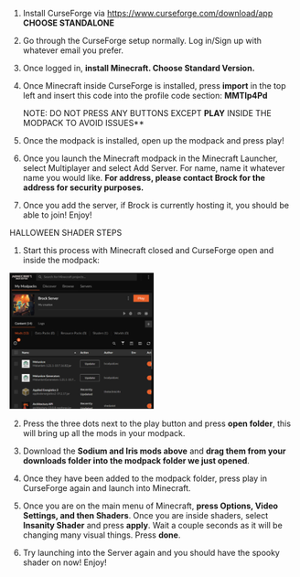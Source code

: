 1. Install CurseForge via https://www.curseforge.com/download/app **CHOOSE STANDALONE**

2. Go through the CurseForge setup normally. Log in/Sign up with whatever email you prefer.

3. Once logged in, **install Minecraft. Choose Standard Version.**

4. Once Minecraft inside CurseForge is installed, press **import** in the top left and insert this code into the profile code section: **MMTlp4Pd**

   NOTE: DO NOT PRESS ANY BUTTONS EXCEPT **PLAY** INSIDE THE MODPACK TO AVOID ISSUES**

5. Once the modpack is installed, open up the modpack and press play!

6. Once you launch the Minecraft modpack in the Minecraft Launcher, select Multiplayer and select Add Server. For name, name it whatever name you would like. **For address, please contact Brock for the address for security purposes.**

7. Once you add the server, if Brock is currently hosting it, you should be able to join! Enjoy!

HALLOWEEN SHADER STEPS

1. Start this process with Minecraft closed and CurseForge open and inside the modpack:
<img src="modpackimage.png" alt="CurseForge Modpack" width="50%">

2. Press the three dots next to the play button and press **open folder**, this will bring up all the mods in your modpack.

3. Download the **Sodium and Iris mods above** and **drag them from your downloads folder into the modpack folder we just opened**.

4. Once they have been added to the modpack folder, press play in CurseForge again and launch into Minecraft.

5. Once you are on the main menu of Minecraft, **press Options, Video Settings, and then Shaders**. Once you are inside shaders, select **Insanity Shader** and press **apply**. Wait a couple seconds as it will be changing many visual things. Press **done**.

6. Try launching into the Server again and you should have the spooky shader on now! Enjoy!









